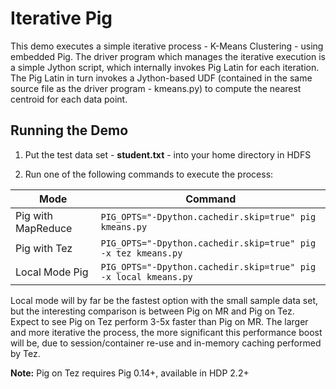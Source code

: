 Iterative Pig 
========================

This demo executes a simple iterative process - K-Means Clustering - using embedded Pig. The driver program which manages the iterative execution is a simple Jython script, which internally invokes Pig Latin for each iteration. The Pig Latin in turn invokes a Jython-based UDF (contained in the same source file as the driver program - kmeans.py) to compute the nearest centroid for each data point.

Running the Demo
----------------

1. Put the test data set - **student.txt** - into your home directory in HDFS

2. Run one of the following commands to execute the process:

| Mode | Command |
------- | ---------
| Pig with MapReduce |`PIG_OPTS="-Dpython.cachedir.skip=true" pig kmeans.py` |
| Pig with Tez| `PIG_OPTS="-Dpython.cachedir.skip=true" pig -x tez kmeans.py` |
| Local Mode Pig | `PIG_OPTS="-Dpython.cachedir.skip=true" pig -x local kmeans.py` |

Local mode will by far be the fastest option with the small sample data set, but the interesting comparison is between Pig on MR and Pig on Tez. Expect to see Pig on Tez perform 3-5x faster than Pig on MR. The larger and more iterative the process, the more significant this performance boost will be, due to session/container re-use and in-memory caching performed by Tez.

**Note:** Pig on Tez requires Pig 0.14+, available in HDP 2.2+ 

